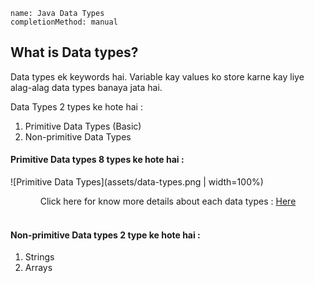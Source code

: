 ```ngMeta
name: Java Data Types
completionMethod: manual
```
<h2>What is Data types?</h2>
Data types ek keywords hai. Variable kay values ko store karne kay liye alag-alag data types banaya jata hai.

Data Types 2 types ke hote hai : 
1. Primitive Data Types (Basic)
2. Non-primitive Data Types

<h4>Primitive Data types 8 types ke hote hai : </h4> 

![Primitive Data Types](assets/data-types.png | width=100%)
<center>Click here for know more details about each data types : <a href="#">Here</a></center><br>

<h4>Non-primitive Data types 2 type ke hote hai : </h4>

1. Strings
2. Arrays
